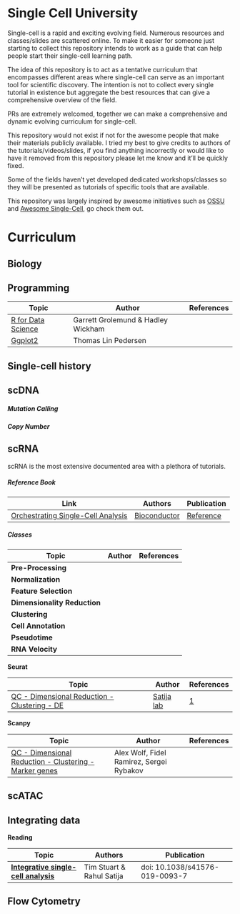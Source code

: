 Single Cell University
================

Single-cell is a rapid and exciting evolving field. Numerous resources
and classes/slides are scattered online. To make it easier for someone
just starting to collect this repository intends to work as a guide that
can help people start their single-cell learning path.

The idea of this repository is to act as a tentative curriculum that
encompasses different areas where single-cell can serve as an important
tool for scientific discovery. The intention is not to collect every
single tutorial in existence but aggregate the best resources that can
give a comprehensive overview of the field.

PRs are extremely welcomed, together we can make a comprehensive and
dynamic evolving curriculum for single-cell.

This repository would not exist if not for the awesome people that make
their materials publicly available. I tried my best to give credits to
authors of the tutorials/videos/slides, if you find anything incorrectly
or would like to have it removed from this repository please let me know
and it’ll be quickly fixed.

Some of the fields haven’t yet developed dedicated workshops/classes so
they will be presented as tutorials of specific tools that are
available.

This repository was largely inspired by awesome initiatives such as
[OSSU](https://github.com/ossu/bioinformatics) and [Awesome
Single-Cell](https://github.com/seandavi/awesome-single-cell), go check
them
out.

# Curriculum

## Biology

## Programming

| Topic                                                  | Author                             | References |
| ------------------------------------------------------ | ---------------------------------- | ---------- |
| [R for Data Science](https://r4ds.had.co.nz/)          | Garrett Grolemund & Hadley Wickham |            |
| [Ggplot2](https://www.youtube.com/watch?v=h29g21z0a68) | Thomas Lin Pedersen                |            |

## Single-cell history

## scDNA

##### Mutation Calling

##### Copy Number

## scRNA

scRNA is the most extensive documented area with a plethora of
tutorials.

##### Reference Book

| Link                                                                         | Authors                                                         | Publication                                                    |
| ---------------------------------------------------------------------------- | --------------------------------------------------------------- | -------------------------------------------------------------- |
| [Orchestrating Single-Cell Analysis](Orchestrating%20Single-Cell%20Analysis) | [Bioconductor](https://osca.bioconductor.org/contributors.html) | [Reference](https://www.nature.com/articles/s41592-019-0654-x) |

##### Classes

| Topic                        | Author | References |
| ---------------------------- | ------ | ---------- |
| **Pre-Processing**           |        |            |
| **Normalization**            |        |            |
| **Feature Selection**        |        |            |
| **Dimensionality Reduction** |        |            |
| **Clustering**               |        |            |
| **Cell Annotation**          |        |            |
| **Pseudotime**               |        |            |
| **RNA Velocity**             |        |            |

**Seurat**

| Topic                                                                                                  | Author                              | References                                    |
| ------------------------------------------------------------------------------------------------------ | ----------------------------------- | --------------------------------------------- |
| [QC - Dimensional Reduction - Clustering - DE](https://satijalab.org/seurat/v3.1/pbmc3k_tutorial.html) | [Satija lab](https://satijalab.org) | [1](https://www.nature.com/articles/nbt.3192) |

**Scanpy**

| Topic                                                                                                                   | Author                                   | References |
| ----------------------------------------------------------------------------------------------------------------------- | ---------------------------------------- | ---------- |
| [QC - Dimensional Reduction - Clustering - Marker genes](https://scanpy-tutorials.readthedocs.io/en/latest/pbmc3k.html) | Alex Wolf, Fidel Ramirez, Sergei Rybakov |            |

## scATAC

## Integrating data

**Reading**

| Topic                                                                                     | Authors                   | Publication                    |
| ----------------------------------------------------------------------------------------- | ------------------------- | ------------------------------ |
| [**Integrative single-cell analysis**](https://www.nature.com/articles/s41576-019-0093-7) | Tim Stuart & Rahul Satija | doi: 10.1038/s41576-019-0093-7 |

## Flow Cytometry
